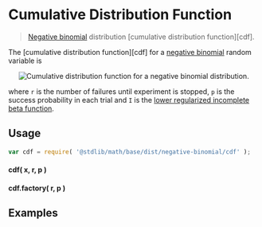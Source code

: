 Cumulative Distribution Function
===
> [Negative binomial][negative-binomial] distribution [cumulative distribution function][cdf].

<!-- <intro> -->

The [cumulative distribution function][cdf] for a [negative binomial][negative-binomial] random variable is

<!-- <equation class="equation" label="eq:" align="center" raw="" alt=""> -->
<div class="equation" align="center" data-raw-text="F(x;r,p)=1-I_p(x+1,r)" data-equation="eq:cdf">
	<img src="https://cdn.rawgit.com/distributions-io/negbinomial-cdf/45a5117af4dd427f1bbd5b85ce065f68af1accd9/docs/img/eqn.svg" alt="Cumulative distribution function for a negative binomial distribution.">
	<br>
</div>

where `r` is the number of failures until experiment is stopped, `p` is the success probability in each trial and `I` is the [lower regularized incomplete beta function](https://github.com/compute-io/betainc).

<!-- </intro> -->

<!-- <usage> -->

## Usage
``` javascript
var cdf = require( '@stdlib/math/base/dist/negative-binomial/cdf' );
```

#### cdf( x, r, p )
#### cdf.factory( r, p )
<!-- </usage> -->

<!-- <examples> -->
## Examples

``` javascript
```
<!-- </examples> -->


<!-- <links> -->

[negative-binomial]: https://en.wikipedia.org/wiki/Negative_binomial_distribution

<!-- </links> -->